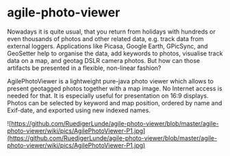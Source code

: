 # agile-photo-viewer

Nowadays it is quite usual, that you return from holidays with hundreds or
even thousands of photos and other related data, e.g. track data from external
loggers. Applications like Picasa, Google Earth, GPicSync, and GeoSetter help
to organise the data, add keywords to photos, visualise track data on a map,
and geotag DSLR camera photos. But how can those artifacts be presented in a
flexible, non-linear fashion?

AgilePhotoViewer is a lightweight pure-java photo viewer which allows to
present geotagged photos together with a map image. No Internet access is
needed for that. It is especially useful for presentation on 16:9 displays.
Photos can be selected by keyword and map position, ordered by name and
Exif-date, and exported using new indexed names. 

![https://github.com/RuedigerLunde/agile-photo-viewer/blob/master/agile-photo-viewer/wiki/pics/AgilePhotoViewer-P1.jpg](https://github.com/RuedigerLunde/agile-photo-viewer/blob/master/agile-photo-viewer/wiki/pics/AgilePhotoViewer-P1.jpg)
